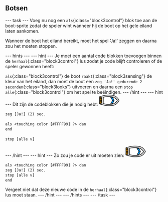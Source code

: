 ## Botsen

\--- task \--- Voeg nu nog een `als`{:class="block3control"} blok toe aan de boot-sprite zodat de speler wint wanneer hij de boot op het gele eiland laten aankomen.

Wanneer de boot het eiland bereikt, moet het spel 'Ja!' zeggen en daarna zou het moeten stoppen.

\--- hints \--- \--- hint \--- Je moet een aantal code blokken toevoegen binnen de `herhaal`{:class="block3control"} lus zodat je code blijft controleren of de speler gewonnen heeft:

`als`{:class="block3control"} de boot `raakt`{:class="block3sensing"} de kleur van het eiland, dan moet de boot een `zeg 'Ja!' gedurende 2 seconden`{:class="block3looks"} uitvoeren en daarna een `stop alle`{:class="block3control"} om het spel te beëindigen. \--- /hint \--- \--- hint \--- Dit zijn de codeblokken die je nodig hebt: ![boot-sprite](images/boat_resize.png)

```blocks3
zeg [Ja!] (2) sec.

als <touching color [#FFFF99] ?> dan
end

stop [alle v]

```

\--- /hint \--- \--- hint \--- Zo zou je code er uit moeten zien: ![boot-sprite](images/boat_resize.png)

```blocks3
als <touching color [#FFFF99] ?> dan
zeg [Ja!] (2) sec.
stop [alle v]
end
```

Vergeet niet dat deze nieuwe code in de `herhaal`{:class="block3control"} lus moet staan. \--- /hint \--- \--- /hints \--- \--- /task \---